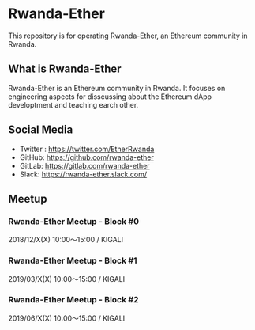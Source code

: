 # Rwanda-Ether 

This repository is for operating Rwanda-Ether, an Ethereum community in Rwanda.

## What is Rwanda-Ether

Rwanda-Ether is an Ethereum community in Rwanda.
It focuses on engineering aspects for disscussing about the Ethereum dApp developtment and teaching earch other.

## Social Media
- Twitter : https://twitter.com/EtherRwanda
- GitHub: https://github.com/rwanda-ether
- GitLab: https://gitlab.com/rwanda-ether
- Slack: https://rwanda-ether.slack.com/

## Meetup

### Rwanda-Ether Meetup - Block #0

2018/12/X(X) 10:00〜15:00 / KIGALI

### Rwanda-Ether Meetup - Block #1

2019/03/X(X) 10:00〜15:00 / KIGALI

### Rwanda-Ether Meetup - Block #2

2019/06/X(X) 10:00〜15:00 / KIGALI

